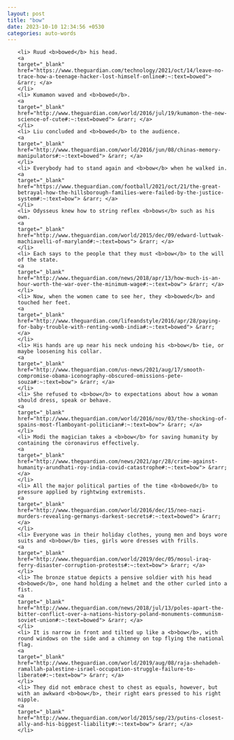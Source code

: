 ```yaml
---
layout: post
title: "bow"
date: 2023-10-10 12:34:56 +0530
categories: auto-words
---
```

<ol>

    <li> Ruud <b>bowed</b> his head.
    <a 
    target="_blank" 
    href="https://www.theguardian.com/technology/2021/oct/14/leave-no-trace-how-a-teenage-hacker-lost-himself-online#:~:text=bowed"> &rarr; </a>
    </li>
    <li> Kumamon waved and <b>bowed</b>.
    <a 
    target="_blank" 
    href="http://www.theguardian.com/world/2016/jul/19/kumamon-the-new-science-of-cute#:~:text=bowed"> &rarr; </a>
    </li>
    <li> Liu concluded and <b>bowed</b> to the audience.
    <a 
    target="_blank" 
    href="http://www.theguardian.com/world/2016/jun/08/chinas-memory-manipulators#:~:text=bowed"> &rarr; </a>
    </li>
    <li> Everybody had to stand again and <b>bow</b> when he walked in.
    <a 
    target="_blank" 
    href="https://www.theguardian.com/football/2021/oct/21/the-great-betrayal-how-the-hillsborough-families-were-failed-by-the-justice-system#:~:text=bow"> &rarr; </a>
    </li>
    <li> Odysseus knew how to string reflex <b>bows</b> such as his own.
    <a 
    target="_blank" 
    href="http://www.theguardian.com/world/2015/dec/09/edward-luttwak-machiavelli-of-maryland#:~:text=bows"> &rarr; </a>
    </li>
    <li> Each says to the people that they must <b>bow</b> to the will of the state.
    <a 
    target="_blank" 
    href="http://www.theguardian.com/news/2018/apr/13/how-much-is-an-hour-worth-the-war-over-the-minimum-wage#:~:text=bow"> &rarr; </a>
    </li>
    <li> Now, when the women came to see her, they <b>bowed</b> and touched her feet.
    <a 
    target="_blank" 
    href="http://www.theguardian.com/lifeandstyle/2016/apr/28/paying-for-baby-trouble-with-renting-womb-india#:~:text=bowed"> &rarr; </a>
    </li>
    <li> His hands are up near his neck undoing his <b>bow</b> tie, or maybe loosening his collar.
    <a 
    target="_blank" 
    href="http://www.theguardian.com/us-news/2021/aug/17/smooth-compromise-obama-iconography-obscured-omissions-pete-souza#:~:text=bow"> &rarr; </a>
    </li>
    <li> She refused to <b>bow</b> to expectations about how a woman should dress, speak or behave.
    <a 
    target="_blank" 
    href="http://www.theguardian.com/world/2016/nov/03/the-shocking-of-spains-most-flamboyant-politician#:~:text=bow"> &rarr; </a>
    </li>
    <li> Modi the magician takes a <b>bow</b> for saving humanity by containing the coronavirus effectively.
    <a 
    target="_blank" 
    href="http://www.theguardian.com/news/2021/apr/28/crime-against-humanity-arundhati-roy-india-covid-catastrophe#:~:text=bow"> &rarr; </a>
    </li>
    <li> All the major political parties of the time <b>bowed</b> to pressure applied by rightwing extremists.
    <a 
    target="_blank" 
    href="http://www.theguardian.com/world/2016/dec/15/neo-nazi-murders-revealing-germanys-darkest-secrets#:~:text=bowed"> &rarr; </a>
    </li>
    <li> Everyone was in their holiday clothes, young men and boys wore suits and <b>bow</b> ties, girls wore dresses with frills.
    <a 
    target="_blank" 
    href="http://www.theguardian.com/world/2019/dec/05/mosul-iraq-ferry-disaster-corruption-protests#:~:text=bow"> &rarr; </a>
    </li>
    <li> The bronze statue depicts a pensive soldier with his head <b>bowed</b>, one hand holding a helmet and the other curled into a fist.
    <a 
    target="_blank" 
    href="http://www.theguardian.com/news/2018/jul/13/poles-apart-the-bitter-conflict-over-a-nations-history-poland-monuments-communism-soviet-union#:~:text=bowed"> &rarr; </a>
    </li>
    <li> It is narrow in front and tilted up like a <b>bow</b>, with round windows on the side and a chimney on top flying the national flag.
    <a 
    target="_blank" 
    href="http://www.theguardian.com/world/2019/aug/08/raja-shehadeh-ramallah-palestine-israel-occupation-struggle-failure-to-liberate#:~:text=bow"> &rarr; </a>
    </li>
    <li> They did not embrace chest to chest as equals, however, but with an awkward <b>bow</b>, their right ears pressed to his right nipple.
    <a 
    target="_blank" 
    href="http://www.theguardian.com/world/2015/sep/23/putins-closest-ally-and-his-biggest-liability#:~:text=bow"> &rarr; </a>
    </li>